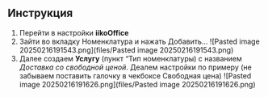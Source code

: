 ## Инструкция

1. Перейти в настройки **iikoOffice**
2. Зайти во вкладку Номенклатура и нажать Добавить…
![Pasted image 20250216191543.png](files/Pasted image 20250216191543.png)
3. Далее создаем **Услугу** (пункт “Тип номенклатуры) с названием *Доставка со свободной ценой*. Деалем настройки по примеру (не забываем поставить галочку в чекбоксе Свободная цена)
![Pasted image 20250216191626.png](files/Pasted image 20250216191626.png)

